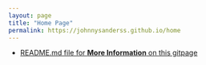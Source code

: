 ```yaml
---
layout: page
title: "Home Page"
permalink: https://johnnysanderss.github.io/home
---
```

+ [README.md file for **More Information** on this gitpage](/readme.md)
